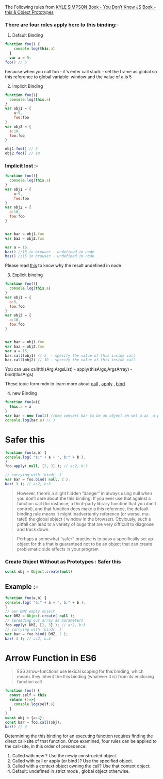 
The Following rules from [KYLE SIMPSON Book - You Don’t Know JS Book - this & Object Prototypes](https://www.amazon.com/You-Dont-Know-JS-Prototypes/dp/1491904151) 
### There are four roles apply here to this binding:-
1. Default Binding

```javascript
function foo() {
    console.log(this.a) 
  }
  var a = 5;
foo() // 5
```
because when you call foo - it's enter call stack - set the frame as global so this reference to global variable: window and the value of a is 5

2. Implicit Binding
```javascript
function foo(){
  console.log(this.a)
}
var obj1 = {
    a:5,
    foo:foo
}
var obj2 = {
  a:10,
  foo:foo
}

obj1.foo() // 5
obj2.foo() // 10
```

### Implicit lost :-
```javascript
function foo(){
  console.log(this.a)
}
var obj1 = {
    a:5,
    foo:foo
}
var obj2 = {
  a:10,
  foo:foo
}


var bar = obj1.foo
var baz = obj2.foo

var a = 15;
bar() //15 in browser - undefined in node
baz() //15 in browser - undefined in node
```
Please read [this](https://stackoverflow.com/questions/27031663/default-binding-of-this-is-different-from-chrome-browser-and-node-js?fbclid=IwAR3gaEMal91jTtzLWyCHuJHFQaFwH0X90RqhonPX83j5HoIoUYnMaQPAciQ) to know why the result undefined in node

3. Explicit binding
```javascript
function foo(){
  console.log(this.a)
}
var obj1 = {
  a:5,
  foo:foo
}
var obj2 = {
  a:10,
  foo:foo
}


var bar = obj1.foo 
var baz = obj2.foo
var a = 15;
bar.call(obj1) // 5  - specify the value of this inside call
baz.call(obj2) // 10 - specify the value of this inside call

```
You can use call(thisArg,ArgsList) - apply(thisArgs,ArgsArray) - bind(thisArgs)

These topic form mdn to learn more about [call](https://developer.mozilla.org/en-US/docs/Web/JavaScript/Reference/Global_Objects/Function/call) , [apply](https://developer.mozilla.org/en-US/docs/Web/JavaScript/Reference/Global_Objects/Function/apply) , [bind](https://developer.mozilla.org/en-US/docs/Web/JavaScript/Reference/Global_Objects/Function/bind)

4. new Binding
```javascript
function foo(a){
  this.a = a
}
var bar = new foo(3) //new convert bar to be an object an set a as  a property and set 3 as it's value 
console.log(bar.a) // 3

```
# Safer this
```javascript
function foo(a,b) {
console.log( "a:" + a + ", b:" + b );
}
foo.apply( null, [2, 3] ); // a:2, b:3

// currying with `bind(..)`
var bar = foo.bind( null, 2 );
bar( 3 ); // a:2, b:3
```
> However, there’s a slight hidden “danger” in always using null when
you don’t care about the this binding. If you ever use that against a
function call (for instance, a third-party library function that you don’t
control), and that function does make a this reference, the default
binding rule means it might inadvertently reference (or worse, mu‐
tate!) the global object ( window in the browser).
Obviously, such a pitfall can lead to a variety of bugs that are very
difficult to diagnose and track down.


> Perhaps a somewhat “safer” practice is to pass a specifically set up
object for this that is guaranteed not to be an object that can create
problematic side effects in your program


### Create Object Without as Prototypes : Safer this
```javascript
const obj = Object.create(null)
```

## Example :-
```javascript
function foo(a,b) {
console.log( "a:" + a + ", b:" + b );
}
// our DMZ empty object
var DMZ = Object.create( null );
// spreading out array as parameters
foo.apply( DMZ, [2, 3] ); // a:2, b:3
// currying with `bind(..)`
var bar = foo.bind( DMZ, 2 );
bar( 3 ); // a:2, b:3
```


# Arrow Function in ES6
> ES6 arrow-functions use
lexical scoping for this binding, which means they inherit the this
binding (whatever it is) from its enclosing function call

```javascript
function foo() {
  const self = this
  return ()=>{
    console.log(self.a)
  }
}
const obj = {a:4};
const bar = foo.call(obj);
bar() // 4
```

Determining the this binding for an executing function requires
finding the direct call-site of that function. Once examined, four rules
can be applied to the call-site, in this order of precedence:
1. Called with new ? Use the newly constructed object.
2. Called with call or apply (or bind )? Use the specified object.
3. Called with a context object owning the call? Use that context
object.
4. Default: undefined in strict mode , global object otherwise.